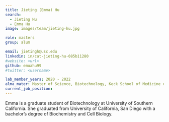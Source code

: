 ```yaml
---
title: Jieting (Emma) Hu
search:
  - Jieting Hu
  - Emma Hu
image: images/team/jieting-hu.jpg

role: masters
group: alum

email: jietingh@usc.edu
linkedin: in/cat-jieting-hu-085b11280
#website: <url>
github: emuahu99
#twitter: <username>

lab_member_years: 2020 - 2022
alma_mater: Master of Science, Biotechnology, Keck School of Medicine of USC
current_job_position:
---
```


Emma is a graduate student of Biotechnology at University of Southern California. She graduated from University of California, San Diego with a bachelor’s degree of Biochemistry and Cell Biology.
